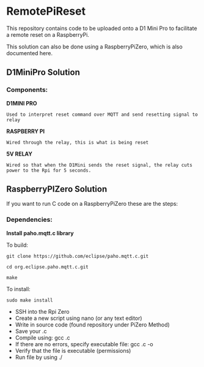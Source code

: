 # RemotePiReset
This repository contains code to be uploaded onto a D1 Mini Pro to facilitate a remote reset on a RaspberryPi. 

This solution can also be done using a RaspberryPiZero, which is also documented here.

## D1MiniPro Solution

### Components:

**D1MINI PRO**

    Used to interpret reset command over MQTT and send resetting signal to relay
    
**RASPBERRY PI**

    Wired through the relay, this is what is being reset
    
**5V RELAY**

    Wired so that when the D1Mini sends the reset signal, the relay cuts power to the Rpi for 5 seconds.
    
    
## RaspberryPIZero Solution

If you want to run C code on a RaspberryPiZero these are the steps:

### Dependencies:

**Install paho.mqtt.c library**

To build:
    
    git clone https://github.com/eclipse/paho.mqtt.c.git
    
    cd org.eclipse.paho.mqtt.c.git
   
    make
    
To install:

    sudo make install
    
    




- SSH into the Rpi Zero
- Create a new script using nano (or any text editor)
- Write in source code (found repository under PiZero Method)
- Save your <YourFile>.c
- Compile using:    gcc <YourFile>.c
- If there are no errors, specify executable file:  gcc <YourFile>.c  -o <YourFile>
- Verify that the file is executable (permissions)
- Run file by using ./<YourFile>

